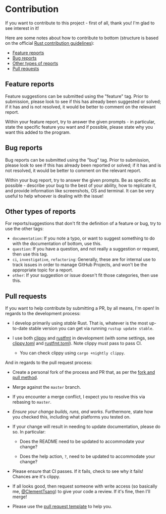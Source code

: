 # Contribution

If you want to contribute to this project - first of all, thank you! I'm glad to see interest in it!

Here are some notes about how to contribute to bottom (structure is based on the official
[Rust contribution guidelines](https://github.com/rust-lang/rust/blob/master/CONTRIBUTING.md)):

- [Feature reports](#feature-reports)
- [Bug reports](#bug-reports)
- [Other types of reports](#other-types-of-reports)
- [Pull requests](#pull-requests)

## Feature reports

Feature suggestions can be submitted using the "feature" tag.  Prior to submission, please look to see if this has already been suggested or solved; if it has and is not resolved, it would be better to comment on the relevant report.

Within your feature report, try to answer the given prompts - in particular, state the specific feature you want and if possible, please state why you want this added to the program.

## Bug reports

Bug reports can be submitted using the "bug" tag.  Prior to submission, please look to see if this has already been reported or solved; if it has and is not resolved, it would be better to comment on the relevant report.

Within your bug report, try to answer the given prompts. Be as specific as possible - describe your bug to the best of your ability, how to replicate it, and provide information like screenshots, OS and terminal. It can be very useful to help whoever is dealing with the issue!

## Other types of reports

For reports/suggestions that don't fit the definition of a feature or bug, try to use the other tags:

- `documentation`: If you note a typo, or want to suggest something to do with the documentation of bottom, use this.
- `question`: If you have a question, and not really a suggestion or request, then use this tag.
- `ci`, `investigative`, `refactoring`: Generally, these are for internal use to track issues in order to manage GitHub Projects, and won't be the appropriate topic for a report.
- `other`: If your suggestion or issue doesn't fit those categories, then use this.

## Pull requests

If you want to help contribute by submitting a PR, by all means, I'm open! In regards to the development process:

- I develop primarily using _stable_ Rust. That is, whatever is the most up-to-date stable version you can get via running
  `rustup update stable`.

- I use both [clippy](https://github.com/rust-lang/rust-clippy) and [rustfmt](https://github.com/rust-lang/rustfmt) in development (with some settings, see [clippy.toml](./clippy.toml) and [rustfmt.toml](rustfmt.toml)). Note clippy must pass to pass CI.

  - You can check clippy using `cargo +nightly clippy`.

And in regards to the pull request process:

- Create a personal fork of the process and PR that, as per the [fork and pull method](https://help.github.com/en/github/collaborating-with-issues-and-pull-requests/about-collaborative-development-models).

- Merge against the `master` branch.

- If you encounter a merge conflict, I expect you to resolve this via rebasing to `master`.

- _Ensure your change builds, runs, and works_. Furthermore, state how you checked this, including what platforms you tested on.

- If your change will result in needing to update documentation, please do so. In particular:

  - Does the README need to be updated to accommodate your change?

  - Does the help action, `?`, need to be updated to accommodate your change?

- Please ensure that CI passes. If it fails, check to see why it fails! Chances are it's clippy.

- If all looks good, then request someone with write access (so basically me, [@ClementTsang](https://github.com/ClementTsang)) to give your code a review. If it's fine, then I'll merge!

- Please use the [pull request template](https://github.com/ClementTsang/bottom/blob/master/.github/pull_request_template.md) to help you.
